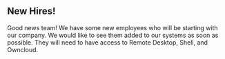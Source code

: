 New Hires!
-----------------------------
Good news team! We have some new employees who will be starting with our company. We would like to see them added to our systems as soon as possible. They will need to have access to Remote Desktop, Shell, and Owncloud.